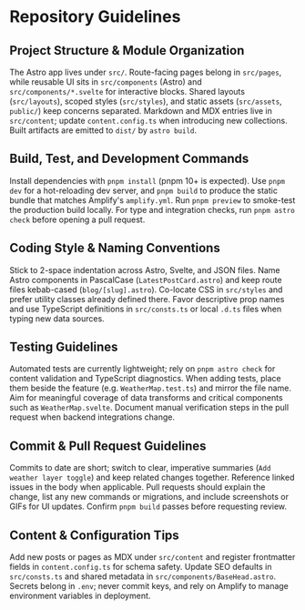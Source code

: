 # Repository Guidelines

## Project Structure & Module Organization
The Astro app lives under `src/`. Route-facing pages belong in `src/pages`, while reusable UI sits in `src/components` (Astro) and `src/components/*.svelte` for interactive blocks. Shared layouts (`src/layouts`), scoped styles (`src/styles`), and static assets (`src/assets`, `public/`) keep concerns separated. Markdown and MDX entries live in `src/content`; update `content.config.ts` when introducing new collections. Built artifacts are emitted to `dist/` by `astro build`.

## Build, Test, and Development Commands
Install dependencies with `pnpm install` (pnpm 10+ is expected). Use `pnpm dev` for a hot-reloading dev server, and `pnpm build` to produce the static bundle that matches Amplify's `amplify.yml`. Run `pnpm preview` to smoke-test the production build locally. For type and integration checks, run `pnpm astro check` before opening a pull request.

## Coding Style & Naming Conventions
Stick to 2-space indentation across Astro, Svelte, and JSON files. Name Astro components in PascalCase (`LatestPostCard.astro`) and keep route files kebab-cased (`blog/[slug].astro`). Co-locate CSS in `src/styles` and prefer utility classes already defined there. Favor descriptive prop names and use TypeScript definitions in `src/consts.ts` or local `.d.ts` files when typing new data sources.

## Testing Guidelines
Automated tests are currently lightweight; rely on `pnpm astro check` for content validation and TypeScript diagnostics. When adding tests, place them beside the feature (e.g. `WeatherMap.test.ts`) and mirror the file name. Aim for meaningful coverage of data transforms and critical components such as `WeatherMap.svelte`. Document manual verification steps in the pull request when backend integrations change.

## Commit & Pull Request Guidelines
Commits to date are short; switch to clear, imperative summaries (`Add weather layer toggle`) and keep related changes together. Reference linked issues in the body when applicable. Pull requests should explain the change, list any new commands or migrations, and include screenshots or GIFs for UI updates. Confirm `pnpm build` passes before requesting review.

## Content & Configuration Tips
Add new posts or pages as MDX under `src/content` and register frontmatter fields in `content.config.ts` for schema safety. Update SEO defaults in `src/consts.ts` and shared metadata in `src/components/BaseHead.astro`. Secrets belong in `.env`; never commit keys, and rely on Amplify to manage environment variables in deployment.
